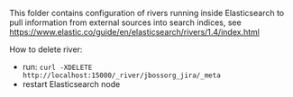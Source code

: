 This folder contains configuration of rivers running inside Elasticsearch to pull
information from external sources into search indices,
see <https://www.elastic.co/guide/en/elasticsearch/rivers/1.4/index.html>

How to delete river:

- run: `curl -XDELETE http://localhost:15000/_river/jbossorg_jira/_meta`
- restart Elasticsearch node